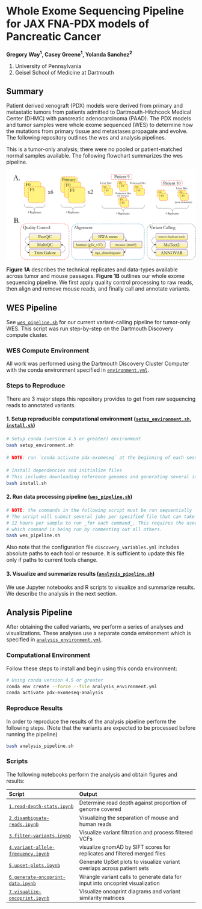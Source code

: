 # Whole Exome Sequencing Pipeline for JAX FNA-PDX models of Pancreatic Cancer

**Gregory Way<sup>1</sup>, Casey Greene<sup>1</sup>, Yolanda Sanchez<sup>2</sup>**

1. University of Pennsylvania
2. Geisel School of Medicine at Dartmouth

## Summary

Patient derived xenograft (PDX) models were derived from primary and metastatic tumors from patients admitted to Dartmouth-Hitchcock Medical Center (DHMC) with pancreatic adenocarcinoma (PAAD).
The PDX models and tumor samples were whole exome sequenced (WES) to determine how the mutations from primary tissue and metastases propagate and evolve.
The following repository outlines the wes and analysis pipelines.

This is a tumor-only analysis; there were no pooled or patient-matched normal samples available.
The following flowchart summarizes the wes pipeline.

![pdx wes flowchart](figures/pdx_wes_flowchart.png?raw=true)

**Figure 1A** describes the technical replicates and data-types available across tumor and mouse passages.
**Figure 1B** outlines our whole exome sequencing pipeline. We first apply quality control processing to raw reads, then align and remove mouse reads, and finally call and annotate variants.

## WES Pipeline

See [`wes_pipeline.sh`](https://github.com/greenelab/pdx_exomeseq/blob/master/wes_pipeline.sh) for our current variant-calling pipeline for tumor-only WES.
This script was run step-by-step on the Dartmouth Discovery compute cluster.

### WES Compute Environment

All work was performed using the Dartmouth Discovery Cluster Computer with the conda environment specified in [`environment.yml`](https://github.com/greenelab/pdx_exomeseq/blob/master/environment.yml).

### Steps to Reproduce

There are 3 major steps this repository provides to get from raw sequencing reads to annotated variants.

#### 1. Setup reproducible computational environment ([`setup_environment.sh`](https://github.com/greenelab/pdx_exomeseq/blob/master/setup_environment.sh), [`install.sh`](https://github.com/greenelab/pdx_exomeseq/blob/master/install.sh))

```bash
# Setup conda (version 4.5 or greater) environment
bash setup_environment.sh

# NOTE: run `conda activate pdx-exomeseq` at the beginning of each session

# Install dependencies and initialize files
# This includes downloading reference genomes and generating several index files
bash install.sh
```

#### 2. Run data processing pipeline ([`wes_pipeline.sh`](https://github.com/greenelab/pdx_exomeseq/blob/master/wes_pipeline.sh))

```bash
# NOTE: the commands in the following script must be run sequentially
# The script will submit several jobs per specified file that can take upwards of
# 12 hours per sample to run _for each command_. This requires the user to specify
# which command is being run by commenting out all others.
bash wes_pipeline.sh
```

Also note that the configuration file `discovery_variables.yml` includes absolute paths to each tool or resource.
It is sufficient to update this file only if paths to current tools change.

#### 3. Visualize and summarize results ([`analysis_pipeline.sh`](https://github.com/greenelab/pdx_exomeseq/blob/master/analysis_pipeline.sh))

We use Jupyter notebooks and R scripts to visualize and summarize results.
We describe the analysis in the next section.

## Analysis Pipeline

After obtaining the called variants, we perform a series of analyses and visualizations.
These analyses use a separate conda environment which is specified in
[`analysis_environment.yml`](https://github.com/greenelab/pdx_exomeseq/blob/master/analysis_environment.yml).

### Computational Environment

Follow these steps to install and begin using this conda environment:

```bash
# Using conda version 4.5 or greater
conda env create --force --file analysis_environment.yml
conda activate pdx-exomeseq-analysis
```

### Reproduce Results

In order to reproduce the results of the analysis pipeline perform the following steps.
(Note that the variants are expected to be processed before running the pipeline)

```bash
bash analysis_pipeline.sh
```

### Scripts

The following notebooks perform the analysis and obtain figures and results:

| Script | Output |
| :----- | :----- |
| [`1.read-depth-stats.ipynb`](https://github.com/greenelab/pdx_exomeseq/blob/master/1.read-depth-stats.ipynb) | Determine read depth against proportion of genome covered |
| [`2.disambiguate-reads.ipynb`](https://github.com/greenelab/pdx_exomeseq/blob/master/2.disambiguate-reads.ipynb) | Visualizing the separation of mouse and human reads |
| [`3.filter-variants.ipynb`](https://github.com/greenelab/pdx_exomeseq/blob/master/3.filter-variants.ipynb) | Visualize variant filtration and process filtered VCFs |
| [`4.variant-allele-frequency.ipynb`](https://github.com/greenelab/pdx_exomeseq/blob/master/4.variant-allele-frequency.ipynb) | visualize gnomAD by SIFT scores for replicates and filtered merged files |
|[`5.upset-plots.ipynb`](https://github.com/greenelab/pdx_exomeseq/blob/master/5.upset-plots.ipynb) | Generate UpSet plots to visualize variant overlaps across patient sets |
|[`6.generate-oncoprint-data.ipynb`](https://github.com/greenelab/pdx_exomeseq/blob/master/5.generate-oncoprint-data.ipynb) | Wrangle variant calls to generate data for input into oncoprint visualization |
| [`7.visualize-oncoprint.ipynb`](https://github.com/greenelab/pdx_exomeseq/blob/master/6.visualize-oncoprint.ipynb) | Visualize oncoprint diagrams and variant similarity matrices |
